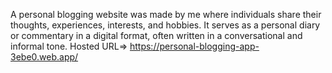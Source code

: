 A personal blogging website was made by me where individuals share their thoughts, experiences, interests, and hobbies. It serves as a personal diary or commentary in a digital format, often written in a conversational and informal tone.  Hosted URL=> https://personal-blogging-app-3ebe0.web.app/
